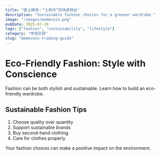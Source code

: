 ```yaml
---
title: "链上赌场：“土狗币”的快进快出"
description: "Sustainable fashion choices for a greener wardrobe."
image: "/images/memecoin.png"
pubDate: 2025-07-30
tags: ["fashion", "sustainability", "lifestyle"]
category: "市场交易"
slug: "memecoin-trading-guide"
---
```


# Eco-Friendly Fashion: Style with Conscience

Fashion can be both stylish and sustainable. Learn how to build an eco-friendly wardrobe.

## Sustainable Fashion Tips

1. Choose quality over quantity
2. Support sustainable brands
3. Buy second-hand clothing
4. Care for clothes properly

Your fashion choices can make a positive impact on the environment.